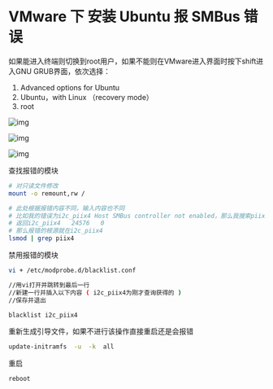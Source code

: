 # VMware 下 安装 Ubuntu 报 SMBus 错误

如果能进入终端则切换到root用户，如果不能则在VMware进入界面时按下shift进入GNU GRUB界面，依次选择：

1.   Advanced options for Ubuntu
2.   Ubuntu，with Linux （recovery mode）
3.   root

![img](https://gitee.com/jxprog/PicBed/raw/master/md/2021/10/29-223153.png)

![img](https://gitee.com/jxprog/PicBed/raw/master/md/2021/10/29-223159.png)

![img](https://gitee.com/jxprog/PicBed/raw/master/md/2021/10/29-223236.png)

查找报错的模块

```bash
# 对只读文件修改
mount -o remount,rw /

# 此处根据报错内容不同，输入内容也不同
# 比如我的错误为i2c_piix4 Host SMBus controller not enabled，那么我搜索piix4
# 返回i2c_piix4   24576   0
# 那么报错的根源就在i2c_piix4
lsmod | grep piix4
```

禁用报错的模块

```bash
vi + /etc/modprobe.d/blacklist.conf

//用vi打开并跳转到最后一行
//新建一行并插入以下内容 ( i2c_piix4为刚才查询获得的 )
//保存并退出

blacklist i2c_piix4
```

重新生成引导文件，如果不进行该操作直接重启还是会报错

```bash
update-initramfs  -u  -k  all
```

重启

```bash
reboot
```

